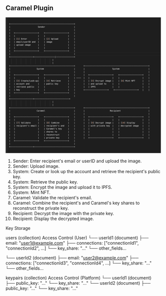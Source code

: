 ## Caramel Plugin



![flow](public/flow.png)

1. Sender: Enter recipient's email or userID and upload the image.
2. Sender: Upload image.
3. System: Create or look up the account and retrieve the recipient's public key.
4. System: Retrieve the public key.
5. System: Encrypt the image and upload it to IPFS.
6. System: Mint NFT.
7. Caramel: Validate the recipient's email.
8. Caramel: Combine the recipient's and Caramel's key shares to reconstruct the private key.
9. Recipient: Decrypt the image with the private key.
10. Recipient: Display the decrypted image.

               
            

Key Storage

users (collection) Access Control (User)
└── userId1 (document)
    ├── email: "user1@example.com"
    ├── connections: ["connectionId1", "connectionId2", ...]
    └── key_share: "..."
    └── other_fields...
    
└── userId2 (document)
    ├── email: "user2@example.com"
    ├── connections: ["connectionId3", "connectionId4", ...]
    └── key_share: "..."
    └── other_fields...


keypairs (collection) Access Control (Platform)
└── userId1 (document)
    ├── public_key: "..."
    └── key_share: "..."
└── userId2 (document)
    ├── public_key: "..."
    └── key_share: "..."


